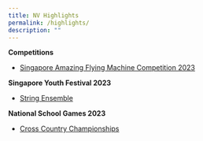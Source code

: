 ```yaml
---
title: NV Highlights
permalink: /highlights/
description: ""
---
```

**Competitions**
* [Singapore Amazing Flying Machine Competition 2023](safmc2023)

 **Singapore Youth Festival 2023**
* [String Ensemble](syf2023strings)

**National School Games 2023**
* [Cross Country Championships](crosscountry)
